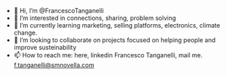 - 👋 Hi, I’m @FrancescoTanganelli
- 👀 I’m interested in connections, sharing, problem solving
- 🌱 I’m currently learning marketing, selling platforms, electronics, climate change.
- 💞️ I’m looking to collaborate on projects focused on helping people and improve susteinability
- 📫 How to reach me: here, linkedin Francesco Tanganelli, mail me. f.tanganelli@smnovella.com

<!---
FrancescoTanganelli/FrancescoTanganelli is a ✨ special ✨ repository because its `README.md` (this file) appears on your GitHub profile.
You can click the Preview link to take a look at your changes.
--->
